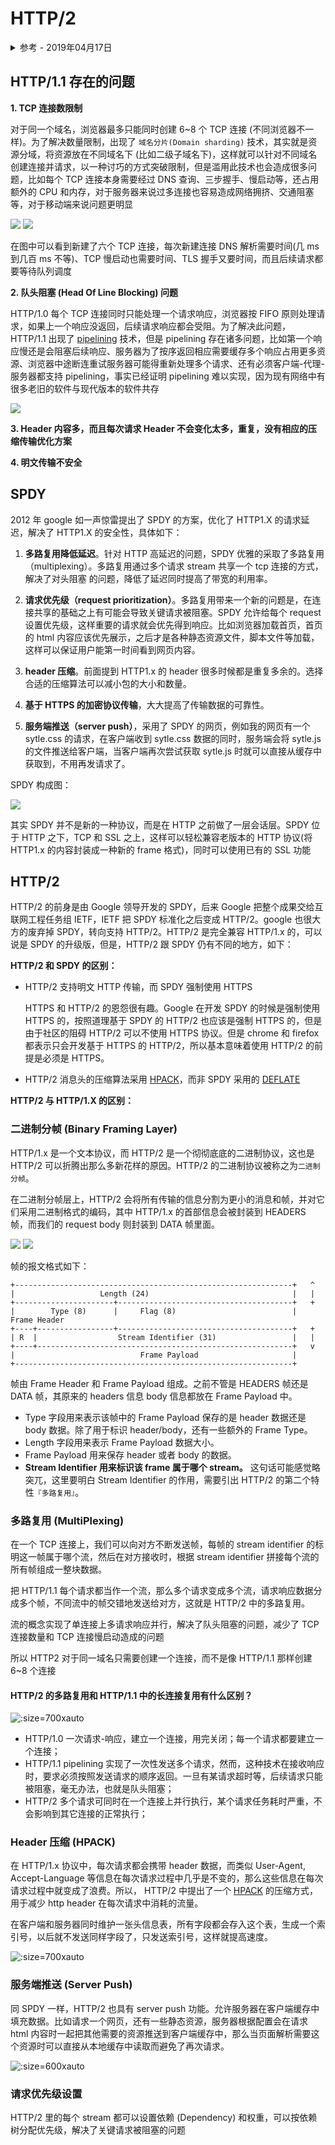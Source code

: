 # HTTP/2

<details>
<summary>参考 - 2019年04月17日</summary>

- [标准规范 RFC 7540](https://httpwg.org/specs/rfc7540.html)
- [HTTP2 详解](https://juejin.im/post/5b88a4f56fb9a01a0b31a67e)
- [HTTP 的前世今生：一次性搞懂 HTTP、HTTPS、SPDY、HTTP2](https://juejin.im/post/5be935f2e51d4570813b8cf0)
- [http2 简介](https://juejin.im/post/5aaccf8f51882555784dbabc)
- [HTTP1.0、HTTP1.1 和 HTTP2.0 的区别](https://mp.weixin.qq.com/s/GICbiyJpINrHZ41u_4zT-A?)

</details>

## HTTP/1.1 存在的问题

**1. TCP 连接数限制**

对于同一个域名，浏览器最多只能同时创建 6~8 个 TCP 连接 (不同浏览器不一样)。为了解决数量限制，出现了 `域名分片(Domain sharding)` 技术，其实就是资源分域，将资源放在不同域名下 (比如二级子域名下)，这样就可以针对不同域名创建连接并请求，以一种讨巧的方式突破限制，但是滥用此技术也会造成很多问题，比如每个 TCP 连接本身需要经过 DNS 查询、三步握手、慢启动等，还占用额外的 CPU 和内存，对于服务器来说过多连接也容易造成网络拥挤、交通阻塞等，对于移动端来说问题更明显

![](img/domain-sharding1.jpg)
![](img/domain-sharding2.jpg)

在图中可以看到新建了六个 TCP 连接，每次新建连接 DNS 解析需要时间(几 ms 到几百 ms 不等)、TCP 慢启动也需要时间、TLS 握手又要时间，而且后续请求都要等待队列调度

**2. 队头阻塞 (Head Of Line Blocking) 问题**

HTTP/1.0 每个 TCP 连接同时只能处理一个请求响应，浏览器按 FIFO 原则处理请求，如果上一个响应没返回，后续请求响应都会受阻。为了解决此问题，HTTP/1.1 出现了 [pipelining](https://zh.wikipedia.org/wiki/HTTP%E7%AE%A1%E7%B7%9A%E5%8C%96) 技术，但是 pipelining 存在诸多问题，比如第一个响应慢还是会阻塞后续响应、服务器为了按序返回相应需要缓存多个响应占用更多资源、浏览器中途断连重试服务器可能得重新处理多个请求、还有必须客户端-代理-服务器都支持 pipelining，事实已经证明 pipelining 难以实现，因为现有网络中有很多老旧的软件与现代版本的软件共存

![](img/HTTP_pipelining.png)

**3. Header 内容多，而且每次请求 Header 不会变化太多，重复，没有相应的压缩传输优化方案**

**4. 明文传输不安全**

## SPDY

2012 年 google 如一声惊雷提出了 SPDY 的方案，优化了 HTTP1.X 的请求延迟，解决了 HTTP1.X 的安全性，具体如下：

1. **多路复用降低延迟**。针对 HTTP 高延迟的问题，SPDY 优雅的采取了多路复用（multiplexing）。多路复用通过多个请求 stream 共享一个 tcp 连接的方式，解决了对头阻塞 的问题，降低了延迟同时提高了带宽的利用率。

2. **请求优先级（request prioritization）**。多路复用带来一个新的问题是，在连接共享的基础之上有可能会导致关键请求被阻塞。SPDY 允许给每个 request 设置优先级，这样重要的请求就会优先得到响应。比如浏览器加载首页，首页的 html 内容应该优先展示，之后才是各种静态资源文件，脚本文件等加载，这样可以保证用户能第一时间看到网页内容。

3. **header 压缩**。前面提到 HTTP1.x 的 header 很多时候都是重复多余的。选择合适的压缩算法可以减小包的大小和数量。

4. **基于 HTTPS 的加密协议传输**，大大提高了传输数据的可靠性。

5. **服务端推送（server push）**，采用了 SPDY 的网页，例如我的网页有一个 sytle.css 的请求，在客户端收到 sytle.css 数据的同时，服务端会将 sytle.js 的文件推送给客户端，当客户端再次尝试获取 sytle.js 时就可以直接从缓存中获取到，不用再发请求了。

SPDY 构成图：

![](img/http_vs_spdy.png)

其实 SPDY 并不是新的一种协议，而是在 HTTP 之前做了一层会话层。SPDY 位于 HTTP 之下，TCP 和 SSL 之上，这样可以轻松兼容老版本的 HTTP 协议(将 HTTP1.x 的内容封装成一种新的 frame 格式)，同时可以使用已有的 SSL 功能

## HTTP/2

HTTP/2 的前身是由 Google 领导开发的 SPDY，后来 Google 把整个成果交给互联网工程任务组 IETF，IETF 把 SPDY 标准化之后变成 HTTP/2。google 也很大方的废弃掉 SPDY，转向支持 HTTP/2。HTTP/2 是完全兼容 HTTP/1.x 的，可以说是 SPDY 的升级版，但是，HTTP/2 跟 SPDY 仍有不同的地方，如下：

**HTTP/2 和 SPDY 的区别：**

- HTTP/2 支持明文 HTTP 传输，而 SPDY 强制使用 HTTPS

  HTTPS 和 HTTP/2 的恩怨很有趣。Google 在开发 SPDY 的时候是强制使用 HTTPS 的，按照道理基于 SPDY 的 HTTP/2 也应该是强制 HTTPS 的，但是由于社区的阻碍 HTTP/2 可以不使用 HTTPS 协议。但是 chrome 和 firefox 都表示只会开发基于 HTTPS 的 HTTP/2，所以基本意味着使用 HTTP/2 的前提是必须是 HTTPS。

- HTTP/2 消息头的压缩算法采用 [HPACK](http://http2.github.io/http2-spec/compression.html)，而非 SPDY 采用的 [DEFLATE](http://zh.wikipedia.org/wiki/DEFLATE)

**HTTP/2 与 HTTP/1.X 的区别：**

### 二进制分帧 (Binary Framing Layer)

HTTP/1.x 是一个文本协议，而 HTTP/2 是一个彻彻底底的二进制协议，这也是 HTTP/2 可以折腾出那么多新花样的原因。HTTP/2 的二进制协议被称之为`二进制分帧`。

在二进制分帧层上，HTTP/2 会将所有传输的信息分割为更小的消息和帧，并对它们采用二进制格式的编码，其中 HTTP/1.x 的首部信息会被封装到 HEADERS 帧，而我们的 request body 则封装到 DATA 帧里面。

![](img/http2-frame.jpg)
![](img/http1-to-frame.jpg)

帧的报文格式如下：

```
+--------------------------------------------------------------+   ^
|                   Length (24)                                |   |
+----------------------+---------------------------------------+   +
|        Type (8)      |     Flag (8)                          |  Frame Header
+----+-----------------+---------------------------------------+   +
| R  |                  Stream Identifier (31)                 |   |
+----+---------------------------------------------------------+   v
|                            Frame Payload                     |
+--------------------------------------------------------------+
```

帧由 Frame Header 和 Frame Payload 组成。之前不管是 HEADERS 帧还是 DATA 帧，其原来的 headers 信息 body 信息都放在 Frame Payload 中。

- Type 字段用来表示该帧中的 Frame Payload 保存的是 header 数据还是 body 数据。除了用于标识 header/body，还有一些额外的 Frame Type。
- Length 字段用来表示 Frame Payload 数据大小。
- Frame Payload 用来保存 header 或者 body 的数据。
- **Stream Identifier 用来标识该 frame 属于哪个 stream。** 这句话可能感觉略突兀，这里要明白 Stream Identifier 的作用，需要引出 HTTP/2 的第二个特性`『多路复用』`。

### 多路复用 (MultiPlexing)

在一个 TCP 连接上，我们可以向对方不断发送帧，每帧的 stream identifier 的标明这一帧属于哪个流，然后在对方接收时，根据 stream identifier 拼接每个流的所有帧组成一整块数据。

把 HTTP/1.1 每个请求都当作一个流，那么多个请求变成多个流，请求响应数据分成多个帧，不同流中的帧交错地发送给对方，这就是 HTTP/2 中的多路复用。

流的概念实现了单连接上多请求响应并行，解决了队头阻塞的问题，减少了 TCP 连接数量和 TCP 连接慢启动造成的问题

所以 HTTP2 对于同一域名只需要创建一个连接，而不是像 HTTP/1.1 那样创建 6~8 个连接

#### HTTP/2 的多路复用和 HTTP/1.1 中的长连接复用有什么区别？

![](img/pipeliningvsmultiplexing.png ':size=700xauto')

- HTTP/1.0 一次请求-响应，建立一个连接，用完关闭；每一个请求都要建立一个连接；
- HTTP/1.1 pipelining 实现了一次性发送多个请求，然而，这种技术在接收响应时，要求必须按照发送请求的顺序返回。一旦有某请求超时等，后续请求只能被阻塞，毫无办法，也就是队头阻塞；
- HTTP/2 多个请求可同时在一个连接上并行执行，某个请求任务耗时严重，不会影响到其它连接的正常执行；

### Header 压缩 (HPACK)

在 HTTP/1.x 协议中，每次请求都会携带 header 数据，而类似 User-Agent, Accept-Language 等信息在每次请求过程中几乎是不变的，那么这些信息在每次请求过程中就变成了浪费。所以， HTTP/2 中提出了一个 [HPACK](https://httpwg.org/specs/rfc7541.html) 的压缩方式，用于减少 http header 在每次请求中消耗的流量。

在客户端和服务器同时维护一张头信息表，所有字段都会存入这个表，生成一个索引号，以后就不发送同样字段了，只发送索引号，这样就提高速度。

![](img/hpack.jpg ':size=700xauto')

### 服务端推送 (Server Push)

同 SPDY 一样，HTTP/2 也具有 server push 功能。允许服务器在客户端缓存中填充数据。比如请求一个网页，还有一些静态资源，服务器根据配置会在请求 html 内容时一起把其他需要的资源推送到客户端缓存中，那么当页面解析需要这个资源时可以直接从本地缓存中读取而避免了再次请求。

![](img/server-push.png ':size=600xauto')

### 请求优先级设置

HTTP/2 里的每个 stream 都可以设置依赖 (Dependency) 和权重，可以按依赖树分配优先级，解决了关键请求被阻塞的问题
